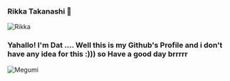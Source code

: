 ### Rikka Takanashi 👋

![Rikka](https://steamuserimages-a.akamaihd.net/ugc/88222597118997744/5C5E1D294FC0A1C43E49EBB831AE7F0DA1053825/?imw=5000&imh=5000&ima=fit&impolicy=Letterbox&imcolor=%23000000&letterbox=false)

### Yahallo! I'm Dat .... Well this is my Github's Profile and i don't have any idea for this :))) so Have a good day brrrrr
![Megumi](https://media.tenor.com/UgJn5RYLq8cAAAAC/megumi-kato-saekano.gif)


